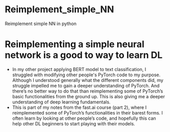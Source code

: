# Reimplement_simple_NN
Reimplement simple NN in python

# Reimplementing a simple neural network is a good to way to learn DL
- In my other project applying BERT model to text classification, I struggled with modifying other people's PyTorch code to my purpose. Although I understood generally what the different components did, my struggle impelled me to gain a deeper understanding of PyTorch. And there’s no better way to do that than reimplementing some of PyTorch’s basic functionalities from the ground up. This is also giving me a deeper understanding of deep learning fundamentals.    
- This is part of my notes from the fast.ai course (part 2), where I reimplemented some of PyTorch’s functionalities in their barest forms. I often learn by looking at other people’s code, and hopefully this can help other DL beginners to start playing with their models.
